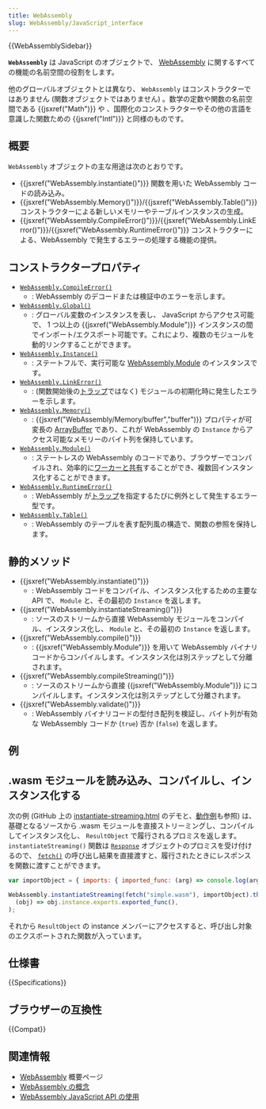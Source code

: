 ```yaml
---
title: WebAssembly
slug: WebAssembly/JavaScript_interface
---
```


{{WebAssemblySidebar}}

**`WebAssembly`** は JavaScript のオブジェクトで、 [WebAssembly](/ja/docs/WebAssembly) に関するすべての機能の名前空間の役割をします。

他のグローバルオブジェクトとは異なり、 `WebAssembly` はコンストラクターではありません (関数オブジェクトではありません) 。数学の定数や関数の名前空間である {{jsxref("Math")}} や 、国際化のコンストラクターやその他の言語を意識した関数ための {{jsxref("Intl")}} と同様のものです。

## 概要

`WebAssembly` オブジェクトの主な用途は次のとおりです。

- {{jsxref("WebAssembly.instantiate()")}} 関数を用いた WebAssembly コードの読み込み。
- {{jsxref("WebAssembly.Memory()")}}/{{jsxref("WebAssembly.Table()")}} コンストラクターによる新しいメモリーやテーブルインスタンスの生成。
- {{jsxref("WebAssembly.CompileError()")}}/{{jsxref("WebAssembly.LinkError()")}}/{{jsxref("WebAssembly.RuntimeError()")}} コンストラクターによる、WebAssembly で発生するエラーの処理する機能の提供。

## コンストラクタープロパティ

- [`WebAssembly.CompileError()`](/ja/docs/Web/JavaScript/Reference/Global_Objects/WebAssembly/CompileError/CompileError)
  - : WebAssembly のデコードまたは検証中のエラーを示します。
- [`WebAssembly.Global()`](/ja/docs/Web/JavaScript/Reference/Global_Objects/WebAssembly/Global/Global)
  - : グローバル変数のインスタンスを表し、 JavaScript からアクセス可能で、 1 つ以上の {{jsxref("WebAssembly.Module")}} インスタンスの間でインポート/エクスポート可能です。これにより、複数のモジュールを動的リンクすることができます。
- [`WebAssembly.Instance()`](/ja/docs/Web/JavaScript/Reference/Global_Objects/WebAssembly/Instance/Instance)
  - : ステートフルで、実行可能な [WebAssembly.Module](/ja/docs/Web/JavaScript/Reference/Global_Objects/WebAssembly/Module) のインスタンスです。
- [`WebAssembly.LinkError()`](/ja/docs/Web/JavaScript/Reference/Global_Objects/WebAssembly/LinkError/LinkError)
  - : (関数開始後の[トラップ](https://webassembly.org/docs/semantics/#traps)ではなく) モジュールの初期化時に発生したエラーを示します。
- [`WebAssembly.Memory()`](/ja/docs/Web/JavaScript/Reference/Global_Objects/WebAssembly/Memory/Memory)
  - : {{jsxref("WebAssembly/Memory/buffer","buffer")}} プロパティが可変長の [ArrayBuffer](/ja/docs/Web/JavaScript/Reference/Global_Objects/ArrayBuffer) であり、これが WebAssembly の `Instance` からアクセス可能なメモリーのバイト列を保持しています。
- [`WebAssembly.Module()`](/ja/docs/Web/JavaScript/Reference/Global_Objects/WebAssembly/Module/Module)
  - : ステートレスの WebAssembly のコードであり、ブラウザーでコンパイルされ、効率的に[ワーカーと共有](/ja/docs/Web/API/Worker/postMessage)することができ、複数回インスタンス化することができます。
- [`WebAssembly.RuntimeError()`](/ja/docs/Web/JavaScript/Reference/Global_Objects/WebAssembly/RuntimeError/RuntimeError)
  - : WebAssembly が[トラップ](https://webassembly.org/docs/semantics/#traps)を指定するたびに例外として発生するエラー型です。
- [`WebAssembly.Table()`](/ja/docs/Web/JavaScript/Reference/Global_Objects/WebAssembly/Table/Table)
  - : WebAssembly のテーブルを表す配列風の構造で、関数の参照を保持します。

## 静的メソッド

- {{jsxref("WebAssembly.instantiate()")}}
  - : WebAssembly コードをコンパイル、インスタンス化するための主要な API で、 `Module` と、その最初の `Instance` を返します。
- {{jsxref("WebAssembly.instantiateStreaming()")}}
  - : ソースのストリームから直接 WebAssembly モジュールをコンパイル、インスタンス化し、 `Module` と、その最初の `Instance` を返します。
- {{jsxref("WebAssembly.compile()")}}
  - : {{jsxref("WebAssembly.Module")}} を用いて WebAssembly バイナリコードからコンパイルします。インスタンス化は別ステップとして分離されます。
- {{jsxref("WebAssembly.compileStreaming()")}}
  - : ソースのストリームから直接 {{jsxref("WebAssembly.Module")}} にコンパイルします。インスタンス化は別ステップとして分離されます。
- {{jsxref("WebAssembly.validate()")}}
  - : WebAssembly バイナリコードの型付き配列を検証し、バイト列が有効な WebAssembly コードか (`true`) 否か (`false`) を返します。

## 例

## .wasm モジュールを読み込み、コンパイルし、インスタンス化する

次の例 (GitHub 上の [instantiate-streaming.html](https://github.com/mdn/webassembly-examples/blob/master/js-api-examples/instantiate-streaming.html) のデモと、[動作例](https://mdn.github.io/webassembly-examples/js-api-examples/instantiate-streaming.html)も参照) は、基礎となるソースから .wasm モジュールを直接ストリーミングし、コンパイルしてインスタンス化し、 `ResultObject` で履行されるプロミスを返します。 `instantiateStreaming()` 関数は [`Response`](/ja/docs/Web/API/Response) オブジェクトのプロミスを受け付けるので、 [`fetch()`](/ja/docs/Web/API/fetch) の呼び出し結果を直接渡すと、履行されたときにレスポンスを関数に渡すことができます。

```js
var importObject = { imports: { imported_func: (arg) => console.log(arg) } };

WebAssembly.instantiateStreaming(fetch("simple.wasm"), importObject).then(
  (obj) => obj.instance.exports.exported_func(),
);
```

それから `ResultObject` の instance メンバーにアクセスすると、呼び出し対象のエクスポートされた関数が入っています。

## 仕様書

{{Specifications}}

## ブラウザーの互換性

{{Compat}}

## 関連情報

- [WebAssembly](/ja/docs/WebAssembly) 概要ページ
- [WebAssembly の概念](/ja/docs/WebAssembly/Concepts)
- [WebAssembly JavaScript API の使用](/ja/docs/WebAssembly/Using_the_JavaScript_API)
